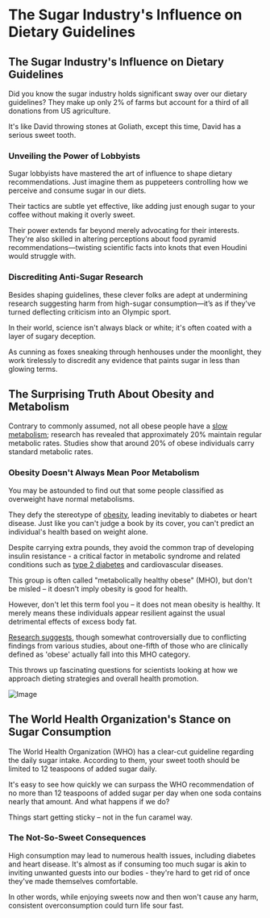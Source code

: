 # The Sugar Industry's Influence on Dietary Guidelines

## **The Sugar Industry's Influence on Dietary Guidelines**

Did you know the sugar industry holds significant sway over our dietary guidelines? They make up only 2% of farms but account for a third of all donations from US agriculture.

It's like David throwing stones at Goliath, except this time, David has a serious sweet tooth.

### **Unveiling the Power of Lobbyists**

Sugar lobbyists have mastered the art of influence to shape dietary recommendations. Just imagine them as puppeteers controlling how we perceive and consume sugar in our diets.

Their tactics are subtle yet effective, like adding just enough sugar to your coffee without making it overly sweet.

Their power extends far beyond merely advocating for their interests. They're also skilled in altering perceptions about food pyramid recommendations—twisting scientific facts into knots that even Houdini would struggle with.

### **Discrediting Anti-Sugar Research**

Besides shaping guidelines, these clever folks are adept at undermining research suggesting harm from high-sugar consumption—it’s as if they've turned deflecting criticism into an Olympic sport.

In their world, science isn't always black or white; it's often coated with a layer of sugary deception.

As cunning as foxes sneaking through henhouses under the moonlight, they work tirelessly to discredit any evidence that paints sugar in less than glowing terms.

## **The Surprising Truth About Obesity and Metabolism**

Contrary to commonly assumed, not all obese people have a [slow metabolism](https://www.drberg.com/blog/how-to-fix-a-slow-metabolism); research has revealed that approximately 20% maintain regular metabolic rates. Studies show that around 20% of obese individuals carry standard metabolic rates.

### **Obesity Doesn't Always Mean Poor Metabolism**

You may be astounded to find out that some people classified as overweight have normal metabolisms.

They defy the stereotype of [obesity](https://www.drberg.com/blog/the-answer-to-obesity-is-obvious-if-you-look-at-the-statistics), leading inevitably to diabetes or heart disease. Just like you can't judge a book by its cover, you can't predict an individual's health based on weight alone.

Despite carrying extra pounds, they avoid the common trap of developing insulin resistance - a critical factor in metabolic syndrome and related conditions such as [type 2 diabetes](https://www.drberg.com/blog/what-to-eat-to-correct-diabetes) and cardiovascular diseases.

This group is often called "metabolically healthy obese" (MHO), but don't be misled – it doesn't imply obesity is good for health.

However, don't let this term fool you – it does not mean obesity is healthy. It merely means these individuals appear resilient against the usual detrimental effects of excess body fat.

[Research suggests](https://pubmed.ncbi.nlm.nih.gov/22804876), though somewhat controversially due to conflicting findings from various studies, about one-fifth of those who are clinically defined as 'obese' actually fall into this MHO category.

This throws up fascinating questions for scientists looking at how we approach dieting strategies and overall health promotion.

![Image](https://drberg-dam.imgix.net/video-thumbnails/9072f64e-bd4c-43d5-9cb0-e9ea4a3230f1.jpg?w=992&auto=compress,format)

## **The World Health Organization's Stance on Sugar Consumption**

The World Health Organization (WHO) has a clear-cut guideline regarding the daily sugar intake. According to them, your sweet tooth should be limited to 12 teaspoons of added sugar daily.

It's easy to see how quickly we can surpass the WHO recommendation of no more than 12 teaspoons of added sugar per day when one soda contains nearly that amount. And what happens if we do?

Things start getting sticky – not in the fun caramel way.

### **The Not-So-Sweet Consequences**

High consumption may lead to numerous health issues, including diabetes and heart disease. It's almost as if consuming too much sugar is akin to inviting unwanted guests into our bodies - they're hard to get rid of once they've made themselves comfortable.

In other words, while enjoying sweets now and then won't cause any harm, consistent overconsumption could turn life sour fast.